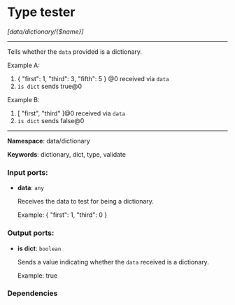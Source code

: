 # Type tester

_[data/dictionary/{$name}]_

---

Tells whether the `data` provided is a dictionary.

Example A:
1. { "first": 1, "third": 3, "fifth": 5 } @0 received via `data`
4. `is dict` sends true@0

Example B:
1. [ "first", "third" ]@0 received via `data`
4. `is dict` sends false@0

---

__Namespace__: data/dictionary

__Keywords__: dictionary, dict, type, validate

### Input ports:

* __data__: ` any `

    Receives the data to test for being a dictionary.
    
    Example:
    { "first": 1, "third": 0 }

### Output ports:

* __is dict__: ` boolean `

    Sends a value indicating whether the `data` received is a dictionary.
    
    Example:
    true

### Dependencies





